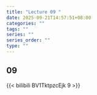 ```yaml
---
title: "Lecture 09 "
date: 2025-09-21T14:57:51+08:00
categories: ""
tags: ""
series: ""
series_order: ""
type: ""
---
```


## 09 

{{< bilibili BV1TktpzcEjk 9 >}}



